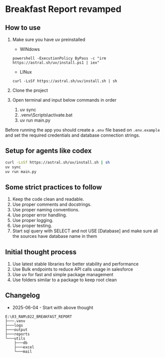 # Breakfast Report revamped

## How to use

1. Make sure you have uv preinstalled

   - WINdows

   ```code
   powershell -ExecutionPolicy ByPass -c "irm https://astral.sh/uv/install.ps1 | iex"
   ```

   - LINux

   ```code
   curl -LsSf https://astral.sh/uv/install.sh | sh
   ```

2. Clone the project
3. Open terminal and input below commands in order
   1. uv sync
   2. .venv\Scripts\activate.bat
   3. uv run main.py

Before running the app you should create a `.env` file based on `.env.example`
and set the required credentials and database connection strings.

## Setup for agents like codex

```bash
curl -LsSf https://astral.sh/uv/install.sh | sh
uv sync
uv run main.py
```

## Some strict practices to follow

1. Keep the code clean and readable.
2. Use proper comments and docstrings.
3. Use proper naming conventions.
4. Use proper error handling.
5. Use proper logging.
6. Use proper testing.
7. Start sql query with SELECT and not USE [Database] and make sure all the sources have database name in them

## Initial thought process

1. Use latest stable libraries for better stability and performance
2. Use Bulk endpoints to reduce API calls usage in salesforce
3. Use uv for fast and simple package management
4. Use folders similar to a package to keep root clean

## Changelog

- 2025-06-04 - Start with above thought

```code
E:\03_RAM\022_BREAKFAST_REPORT
├───.venv
├───logs
├───output
├───reports
└───utils
    ├───db
    ├───excel
    └───mail
```
